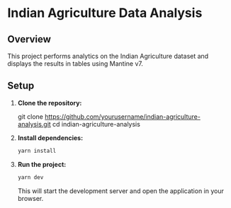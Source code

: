 # Indian Agriculture Data Analysis

## Overview

This project performs analytics on the Indian Agriculture dataset and displays the results in tables using Mantine v7.

## Setup

1. **Clone the repository:**
  
   git clone https://github.com/yourusername/indian-agriculture-analysis.git
   cd indian-agriculture-analysis

2. **Install dependencies:**

    ```bash
    yarn install
    ```

3. **Run the project:**

    ```bash
    yarn dev
    ```

    This will start the development server and open the application in your browser.
